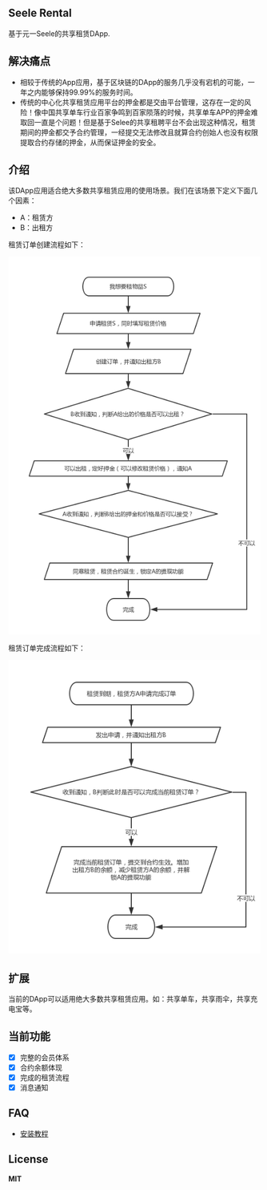 ## Seele Rental

基于元一Seele的共享租赁DApp.

## 解决痛点

- 相较于传统的App应用，基于区块链的DApp的服务几乎没有宕机的可能，一年之内能够保持99.99%的服务时间。
- 传统的中心化共享租赁应用平台的押金都是交由平台管理，这存在一定的风险！像中国共享单车行业百家争鸣到百家陨落的时候，共享单车APP的押金难取回一直是个问题！但是基于Selee的共享租聘平台不会出现这种情况，租赁期间的押金都交予合约管理，一经提交无法修改且就算合约创始人也没有权限提取合约存储的押金，从而保证押金的安全。

## 介绍

该DApp应用适合绝大多数共享租赁应用的使用场景。我们在该场景下定义下面几个因素：

- A：租赁方
- B：出租方

租赁订单创建流程如下：

![租赁流程](public/images/create-rental-flow.png)

租赁订单完成流程如下：

![租赁订单完成流程](public/images/rental-complete-flow.png)

## 扩展

当前的DApp可以适用绝大多数共享租赁应用。如：共享单车，共享雨伞，共享充电宝等。

## 当前功能

- [x] 完整的会员体系
- [x] 合约余额体现
- [x] 完成的租赁流程
- [x] 消息通知

## FAQ

- [安装教程](docs/install.md)

## License

**MIT**
